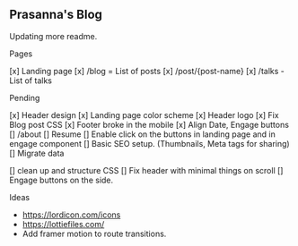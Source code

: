 ## Prasanna's Blog


Updating more readme.


Pages

[x] Landing page
[x] /blog = List of posts
[x] /post/{post-name}
[x] /talks - List of talks

Pending

[x] Header design
[x] Landing page color scheme
[x] Header logo
[x] Fix Blog post CSS
    [x] Footer broke in the mobile
    [x] Align Date, Engage buttons
[] /about
[] Resume
[] Enable click on the buttons in landing page and in engage component
[] Basic SEO setup. (Thumbnails, Meta tags for sharing)
[] Migrate data

[] clean up and structure CSS
[] Fix header with minimal things on scroll
[] Engage buttons on the side.


Ideas

* https://lordicon.com/icons
* https://lottiefiles.com/
* Add framer motion to route transitions.
